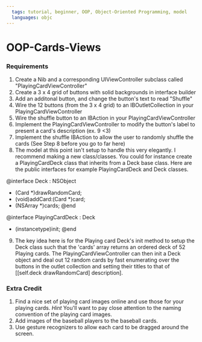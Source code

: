 ```yaml
---
  tags: tutorial, beginner, OOP, Object-Oriented Programming, model 
  languages: objc
---
```


OOP-Cards-Views
=========

### Requirements 

1. Create a Nib and a corresponding UIViewController subclass called "PlayingCardViewController"
2. Create a 3 x 4 grid of buttons with solid backgrounds in interface builder 
3. Add an additonal button, and change the button's text to read "Shuffle"
4. Wire the 12 buttons (from the 3 x 4 grid) to an IBOutletCollection in your PlayingCardViewController 
5. Wire the shuffle button to an IBAction in your PlayingCardViewController 
6.  Implement the PlayingCardViewController to modify the button's label to present a card's description (ex. 9 <3) 
7. Implement the shuffle IBAction to allow the user to randomly shuffle the cards (See Step 8 before you go to far here)
8. The model at this point isn't setup to handle this very elegantly.  I recommend making a new class/classes.  You could for instance create a PlayingCardDeck class that inherits from a Deck base class.  Here are the public interfaces for example PlayingCardDeck and Deck classes. 

@interface Deck : NSObject
- (Card *)drawRandomCard;
- (void)addCard:(Card *)card;
- (NSArray *)cards;
@end

@interface PlayingCardDeck : Deck
- (instancetype)init;
@end

9. The key idea here is for the Playing card Deck's init method to setup the Deck class such that the 'cards' array returns an ordered deck of 52 Playing cards.  The PlayingCardViewController can then init a Deck object and deal out 12 random cards by fast enumerating over the buttons in the outlet collection and setting their titles to that of [[self.deck drawRandomCard] description].      



### Extra Credit 
1. Find a nice set of playing card images online and use those for your playing cards.  *Hint* You'll want to pay close attention to the naming convention of the playing card images.  
2. Add images of the baseball players to the baseball cards. 
3. Use gesture recognizers to allow each card to be dragged around the screen.  
